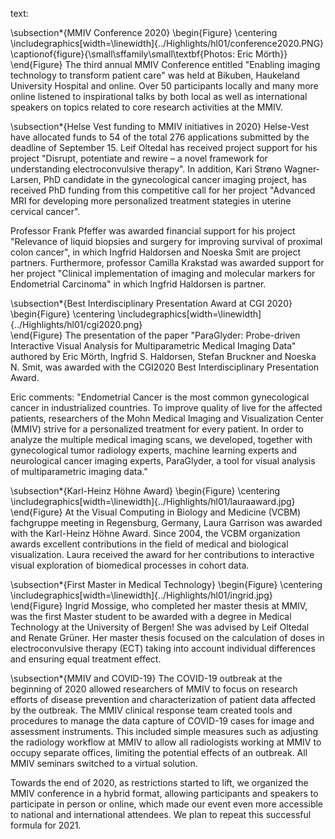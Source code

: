 text:


\subsection*{MMIV Conference 2020}
\begin{Figure}
    \centering
	\includegraphics[width=\linewidth]{../Highlights/hl01/conference2020.PNG}  
	\captionof{figure}{\small\sffamily\small\textbf{Photos: Eric Mörth}}
\end{Figure}
The third annual MMIV Conference entitled "Enabling imaging technology to transform patient care" was held at Bikuben, Haukeland University Hospital and online. Over 50 participants locally and many more online listened to inspirational talks by both local as well as international speakers on topics related to core research activities at the MMIV.


\subsection*{Helse Vest funding to MMIV initiatives in 2020}
Helse-Vest have allocated funds to 54 of the total 276 applications submitted by the deadline of September 15. Leif Oltedal has received project support for his project "Disrupt, potentiate and rewire – a novel framework for understanding electroconvulsive therapy". In addition, Kari Strøno Wagner-Larsen, PhD candidate in the gynecological cancer imaging project, has received PhD funding from this competitive call for her project "Advanced MRI for developing more personalized treatment stategies in uterine cervical cancer".  

Professor Frank Pfeffer was awarded financial support for his project "Relevance of liquid biopsies and surgery for improving survival of proximal colon cancer", in which Ingfrid Haldorsen and Noeska Smit are project partners. Furthermore, professor Camilla Krakstad was awarded support for her project "Clinical implementation of imaging and molecular markers for Endometrial Carcinoma" in which Ingfrid Haldorsen is partner. 

\subsection*{Best Interdisciplinary Presentation Award at CGI 2020}
\begin{Figure}
    \centering
	\includegraphics[width=\linewidth]{../Highlights/hl01/cgi2020.png}  
\end{Figure}
The presentation of the paper "ParaGlyder: Probe-driven Interactive Visual Analysis for Multiparametric Medical Imaging Data" authored by Eric Mörth, Ingfrid S. Haldorsen, Stefan Bruckner and Noeska N. Smit, was awarded with the CGI2020 Best Interdisciplinary Presentation Award. 

Eric comments: "Endometrial Cancer is the most common gynecological cancer in industrialized countries. To improve quality of live for the affected patients, researchers of the Mohn Medical Imaging and Visualization Center (MMIV) strive for a personalized treatment for every patient. In order to analyze the multiple medical imaging scans, we developed, together with gynecological tumor radiology experts, machine learning experts and neurological cancer imaging experts, ParaGlyder, a tool for visual analysis of multiparametric imaging data."

\subsection*{Karl-Heinz Höhne Award}
\begin{Figure}
    \centering
	\includegraphics[width=\linewidth]{../Highlights/hl01/lauraaward.jpg}  
\end{Figure}
At the Visual Computing in Biology and Medicine (VCBM) fachgruppe meeting in Regensburg, Germany, Laura Garrison was awarded with the Karl-Heinz Höhne Award. Since 2004, the VCBM organization awards excellent contributions in the field of medical and biological visualization. Laura received the award for her contributions to interactive visual exploration of biomedical processes in cohort data.

\subsection*{First Master in Medical Technology}
\begin{Figure}
    \centering
	\includegraphics[width=\linewidth]{../Highlights/hl01/ingrid.jpg} 
\end{Figure}
Ingrid Mossige, who completed her master thesis at MMIV, was the first Master student to be awarded with a degree in Medical Technology at the University of Bergen! She was advised by Leif Oltedal and Renate Grüner. Her master thesis focused on the calculation of doses in electroconvulsive therapy (ECT) taking into account individual differences and ensuring equal treatment effect. 

\subsection*{MMIV and COVID-19}
The COVID-19 outbreak at the beginning of 2020 allowed researchers of MMIV to focus on research efforts of disease prevention and characterization of patient data affected by the outbreak. The MMIV clinical response team created tools and procedures to manage the data capture of COVID-19 cases for image and assessment instruments. This included simple measures such as adjusting the radiology workflow at MMIV to allow all radiologists working at MMIV to occupy separate offices, limiting the potential effects of an outbreak. All MMIV seminars switched to a virtual solution.

Towards the end of 2020, as restrictions started to lift, we organized the MMIV conference in a hybrid format, allowing participants and speakers to participate in person or online, which made our event even more accessible to national and international attendees. We plan to repeat this successful formula for 2021.
